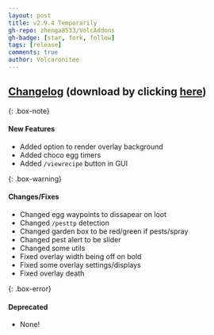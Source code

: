 ```yaml
---
layout: post
title: v2.9.4 Temporarily
gh-repo: zhenga8533/VolcAddons
gh-badge: [star, fork, follow]
tags: [release]
comments: true
author: Volcaronitee
---
```


## [Changelog](https://github.com/zhenga8533/VolcAddons/releases/tag/v2.9.4) (download by clicking [here](https://github.com/zhenga8533/VolcAddons/releases/download/v2.9.4/VolcAddons.zip))

{: .box-note}
#### New Features
- Added option to render overlay background
- Added choco egg timers
- Added `/viewrecipe` button in GUI

{: .box-warning}
#### Changes/Fixes
- Changed egg waypoints to dissapear on loot
- Changed `/pesttp` detection
- Changed garden box to be red/green if pests/spray
- Changed pest alert to be slider
- Changed some utils
- Fixed overlay width being off on bold
- Fixed some overlay settings/displays
- Fixed overlay death

{: .box-error}
#### Deprecated
- None!
